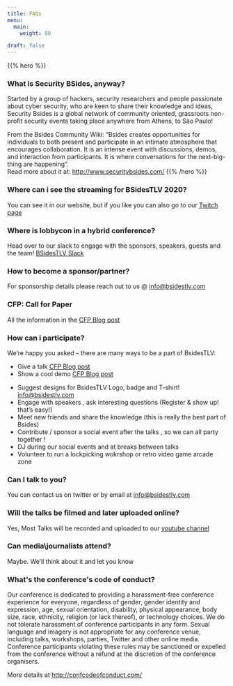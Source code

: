 ```yaml
---
title: FAQs
menu:
  main:
    weight: 80

draft: false
---
```


{{% hero %}}
### What is Security BSides, anyway?

Started by a group of hackers, security researchers and people passionate about cyber security, who are keen to share their knowledge and ideas, Security Bsides is a global network of community oriented, grassroots non-profit security events taking place anywhere from Athens, to São Paulo!

From the Bsides Community Wiki:  “Bsides creates opportunities for individuals to both present and participate in an intimate atmosphere that encourages collaboration. It is an intense event with discussions, demos, and interaction from participants. It is where conversations for the next-big-thing are happening”.  
Read more about it at: http://www.securitybsides.com/
{{% /hero %}}


### Where can i see the streaming for BSidesTLV 2020?

You can see it in our website, but if you like you can also go to our [Twitch page](https://www.twitch.tv/bsidestlv) 

### Where is lobbycon in a hybrid conference?

Head over to our slack to engage with the sponsors, speakers, guests and the team! [BSidesTLV Slack](https://app.slack.com/client/TAKGT2PNE/C014JEFUETZ/details/info)

<!--### What is Cyber Week?

Cyber Week, is one of the biggest cyber security events in Israel taking place in Israel, with the Annual International Cybersecurity Conference, at Smolarz Auditorium, Tel Aviv University. The conference is organized jointly by the Blavatnik Interdisciplinary Cyber Research Center (ICRC), the Yuval Ne’eman Workshop for Science, Technology and Security, the Israeli National Cyber Bureau, Prime Minister’s Office and Tel Aviv University.
Read more at http://cyberweek.tau.ac.il/


### I see everything is in english - will the talks be in english, too?

Yes! We will consider Hebrew talks, but prefer to keep everything in english so we can share the knowledge and invite international guests to attend. If we accept presentations in Hebrew, we’ll offer simultaneous translation.

### How to get to BSidesTLV?

[Smolraz Auditorium, Tel Aviv University](https://www.google.com/maps/place/Tel+Aviv+University+Smolarz+Auditorium/@32.1103563,34.8042639,15z/data=!4m2!3m1!1s0x0:0x57e1b1e76143c7f7?sa=X&ved=2ahUKEwjXm62Z8d_mAhUt-YUKHVo2DKoQ_BIwUXoECEgQCA)

registration from 8:30, talks start at 09:30AM sharp!

:car:Parking in Tel Aviv University area is very limited during CyberWeek. We recommend public transport:

:bus:EGED: 126, 271, 274, 572

:bus:DAN: 6, 7, 13, 24, 25, 33, 45, 49, 54, 127, 279, 289

:bus:KAVIM: 137

:train:TRAIN: Tel  Aviv University Station is 15 minutes walk

:taxi: TAXI: TAU Gate #4 near Smolraz or inside the Campus at Bar Shira

:parking:Paid Parking: Smolraz parking lot, next to Smolraz auditorium , then use pedestrian Gate #4 -->


### How to become a sponsor/partner?

For sponsorship details please reach out to us @ info@bsidestlv.com

### CFP: Call for Paper

All the information in the [CFP Blog post](/blog/cfp/)

### How can i participate?

We’re happy you asked – there are many ways to be a part of BsidesTLV:

* Give a talk [CFP Blog post](/blog/cfp/)
* Show a cool demo [CFP Blog post](/blog/cfp/)
<!--* Volunteer ([Sign up](https://signup.com/go/FthrQrc) to be a volunteer) -->
* Suggest designs for BsidesTLV Logo, badge and T-shirt! info@bsidestlv.com
* Engage with speakers , ask interesting questions (Register & show up! that’s easy!)
* Meet new friends and share the knowledge (this is really the best part of Bsides)
* Contribute / sponsor a social event after the talks , so we can all party together !
* DJ during our social events and at breaks between talks
* Volunteer to run a lockpicking wokrshop or retro video game arcade zone


### Can I talk to you?

You can contact us on twitter or by email at info@bsidestlv.com

### Will the talks be filmed and later uploaded online?

Yes, Most Talks will be recorded and uploaded to our [youtube channel](https://www.youtube.com/channel/UCKcGZ)

### Can media\journalists attend?

Maybe. We’ll think about it and let you know

### What's the conference's code of conduct?

Our conference is dedicated to providing a harassment-free conference experience for everyone, regardless of gender, gender identity and expression, age, sexual orientation, disability, physical appearance, body size, race, ethnicity, religion (or lack thereof), or technology choices. We do not tolerate harassment of conference participants in any form. Sexual language and imagery is not appropriate for any conference venue, including talks, workshops, parties, Twitter and other online media. Conference participants violating these rules may be sanctioned or expelled from the conference without a refund at the discretion of the conference organisers.



More details at http://confcodeofconduct.com/
